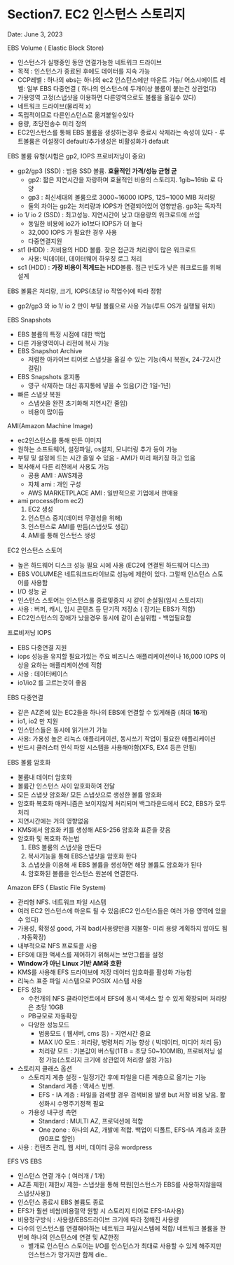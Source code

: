 # Section7. EC2 인스턴스 스토리지

Date: June 3, 2023

EBS Volume ( Elastic Block Store)

- 인스턴스가 실행중인 동안 연결가능한 네트워크 드라이브
- 목적 : 인스턴스가 종료된 후에도 데이터를 지속 가능
- CCP레벨 : 하나의 ebs는 하나의 ec2 인스턴스에만 마운트 가능/ 어소시에이트 레벨: 일부 EBS 다중연결 ( 하나의 인스턴스에 두개이상 볼룸이 붙는건 상관없다)
- 가용영역 고정(스냅샷을 이용하면 다른영역으로도 볼륨을 옮길수 있다)
- 네트워크 드라이브(물리적 x)
- 독립적이므로 다른인스턴스로 옮겨붙일수있다
- 용량, 초당전송수 미리 정의
- EC2인스턴스를 통해 EBS 볼륨을 생성하는경우 종료시 삭제라는 속성이 있다 - 루트볼륨은 이설정이 default/추가생성은 비활성화가 default

EBS 볼륨 유형(시험은 gp2, IOPS 프로비저닝이 중요)

- gp2/gp3 (SSD) : 범용 SSD 볼륨. **효율적인 가격/성능 균형 굳**
    - gp2: 짧은 지연시간을 자랑하며 효율적인 비용의 스토리지. 1gib~16tib 로 다양
    - gp3 : 최신세대의 볼륨으로 3000~16000 IOPS, 125~1000 MIB 처리량
    - 둘의 차이는 gp2는 처리량과 IOPS가 연결되어있어 영향받음. gp3는 독자적
- io 1/ io 2 (SSD) : 최고성능. 지연시간이 낮고 대용량의 워크로드에 쓰임
    - 동일한 비용에 io2가 io1보다 IOPS가 더 높다
    - 32,000 IOPS 가 필요한 경우 사용
    - 다중연결지원
- st1 (HDD) : 저비용의 HDD 볼륨. 잦은 접근과 처리량이 많은 워크로드
    - 사용: 빅데이터, 데이터웨어 하우징 로그 처리
- sc1 (HDD) : **가장 비용이 적게드는** HDD볼륨. 접근 빈도가 낮은 워크로드를 위해 설계

EBS 볼륨은 처리량, 크기, IOPS(초당 io 작업수)에 따라 정함

- gp2/gp3 와 io 1/ io 2 만이 부팅 볼륨으로 사용 가능(루트 OS가 실행될 위치)

EBS Snapshots

- EBS 볼륨의 특정 시점에 대한 백업
- 다른 가용영역이나 리전에 복사 가능
- EBS Snapshot Archive
    - 저렴한 아카이브 티어로 스냅샷을 옮길 수 있는 기능(즉시 복원x, 24-72시간 걸림)
- EBS Snapshots 휴지통
    - 영구 삭제하는 대신 휴지통에 넣을 수 있음(기간 1일-1년)
- 빠른 스냅샷 복원
    - 스냅샷을 완전 초기화해 지연시간 줄임)
    - 비용이 많이듬

AMI(Amazon Machine Image)

- ec2인스턴스를 통해 만든 이미지
- 원하는 소프트웨어, 설정파일, os설치, 모니터링 추가 등이 가능
- 부팅 및 설정에 드는 시간 줄일 수 있음 - AMI가 미리 패키징 하고 있음
- 복사해서 다른 리전에서 사용도 가능
    - 공용 AMI : AWS제공
    - 자체 ami  : 개인 구성
    - AWS MARKETPLACE AMI : 일반적으로 기업에서 판매용
- ami process(from ec2)
    1. EC2 생성
    2. 인스턴스 중지(데이터 무결성을 위해)
    3. 인스턴스로 AMI를 만듬(스냅샷도 생김)
    4. AMI를 통해 인스턴스 생성
    

EC2 인스턴스 스토어

- 높은 하드웨어 디스크 성능 필요 시에 사용 (EC2에 연결된 하드웨어 디스크)
- EBS VOLUME은 네트워크드라이브로 성능에 제한이 있다. 그럴때 인스턴스 스토어를 사용함
- I/O 성능 굳
- 인스턴스 스토어는 인스턴스롤 종료및중지 시 같이 손실됨(임시 스토리지)
- 사용 : 버퍼, 캐시, 임시 콘텐츠 등 단기적 저장소 ( 장기는 EBS가 적합)
- EC2인스턴스의 장애가 났을경우 동시에 같이 손실위험 - 백업필요함

프로비저닝 IOPS

- EBS 다중연결 지원
- iops 성능을 유지할 필요가있는 주요 비즈니스 애플리케이션이나 16,000 IOPS 이상을 요하는 애플리케이션에 적합
- 사용 : 데이터베이스
- io1/io2 를 고르는것이 좋음

EBS 다중연결

- 같은 AZ존에 있는 EC2들을 하나의 EBS에 연결할 수 있게해줌 (최대 **16**개)
- io1, io2 만 지원
- 인스턴스들은 동시에 읽기쓰기 가능
- 사용: 가용성 높은 리눅스 애플리케이션, 동시쓰기 작업이 필요한 애플리케이션
- 반드시 클러스터 인식 파일 시스템을 사용해야함(XFS, EX4 등은 안됨)

EBS 볼륨 암호화

- 불륨내 데이터 암호화
- 볼륨간 인스턴스 사이 암호화하여 전달
- 모든 스냅샷 암호화/ 모든 스냅샷으로 생성한 볼륨 암호화
- 암호화 복호화 매커니즘은 보이지않게 처리되며 백그라운드에서 EC2, EBS가 모두 처리
- 지연시간에는 거의 영향없음
- KMS에서 암호화 키를 생성해 AES-256 암호화 표준을 갖음
- 암호화 및 복호화 하는법
    1. EBS 볼륨의 스냅샷을 만든다
    2. 복사기능을 통해 EBS스냅샷을 암호화 한다
    3. 스냅샷을 이용해 새 EBS 볼륨을 생성하면 해당 볼륨도 암호화가 된다
    4. 암호화된 볼륨을 인스턴스 원본에 연결한다.
    

Amazon EFS ( Elastic File System)

- 관리형 NFS. 네트워크 파일 시스템
- 여러 EC2 인스턴스에 마운트 될 수 있음(EC2 인스턴스들은 여러 가용 영역에 있을수 있다)
- 가용성, 확정성 good, 가격 bad(사용량만큼 지불함- 미리 용량 계획하지 않아도 됨 . 자동확장)
- 내부적으로 NFS 프로토콜 사용
- EFS에 대한 액세스를 제어하기 위해서는 보안그룹을 설정
- **Window가 아닌 Linux 기반 AM와 호환**
- KMS를 사용해 EFS 드라이브에 저장 데이터 암호화를 활성화 가능함
- 리눅스 표준 파일 시스템으로 POSIX 시스템 사용
- EFS 성능
    - 수천개의 NFS 클라이언트에서 EFS에 동시 액세스 할 수 있게 확장되며 처리량은 초당 10GB
    - PB규모로 자동확장
    - 다양한 성능모드
        - 범용모드 ( 웹서버, cms 등) - 지연시간 중요
        - MAX I/O 모드 :  처리량, 병령처리 기능 향상 ( 빅데이터, 미디어 처리 등)
        - 처리량 모드 : 기본값이 버스팅(1TB = 초당 50~100MIB), 프로비저닝 설정 가능(스토리지 크기에 상관없이 처리량 설정 가능)
- 스토리지 클래스 옵션
    - 스토리지 계층 설정 - 일정기간 후에 파일을 다른 계층으로 옮기는 기능
        - Standard 계층 : 액세스 빈번.
        - EFS - IA 계층 : 파일을 검색할 경우 검색비용 발생 but 저장 비용 낮음. 활성화시 수명주기정책 필요
    - 가용성 내구성 측면
        - Standard : MULTI AZ, 프로덕션에 적합
        - One zone : 하나의 AZ, 개발에 적합. 백업이 디폴트, EFS-IA 계층과 호환(90프로 할인)
- 사용 : 컨텐츠 관리, 웹 서버, 데이터 공유 wordpress

EFS VS EBS

- 인스턴스 연결 개수 ( 여러개 / 1개)
- AZ존 제한( 제한x/ 제한- 스냅샷을 통해 복원[인스턴스가 EBS를 사용하지않을때 스냅샷사용])
- 인스턴스 종료시 EBS 볼륨도 종료
- EFS가 훨씬 비쌈(비용절약 원할 시 스토리지 티어로 EFS-IA사용)
- 비용청구방식 : 사용량/EBS드라이브 크기에 따라 정해진 사용량
- 다수의 인스턴스를 연결해야하는 네트워크 파일시스템에 적합/ 네트워크 볼륨을 한번에 하나의 인스턴스에 연결 및 AZ한정
    - 별개로 인스턴스 스토어는 I/O를 인스턴스가 최대로 사용할 수 있게 해주지만 인스턴스가 망가지만 함께 die..
